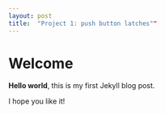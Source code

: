 ```yaml
---
layout: post
title:  "Project 1: push button latches""
---
```


# Welcome

**Hello world**, this is my first Jekyll blog post.

I hope you like it!
